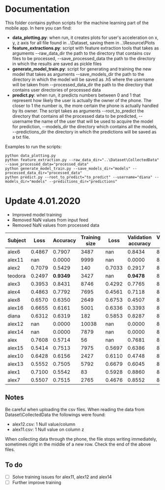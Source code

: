 # Documentation
This folder contains python scripts for the machine learning part of the mobile app. In here you can find:
- **data_plotting.py**: when run, it creates plots for user's acceleration on x, y, z axis for all file found in ..\Dataset, saving them in ..\Resource\Plots
- **feature_extractions.py**: script with feature extraction tools that takes as arguments --raw_data_dir the path to the directory that contains csv files to be processed, --save_processed_data the path to the directory in which the results are saved as pickle files
- **generate_model_train.py**: script for generating and training the new model that takes as arguments --save_models_dir the path to the directory in which the model will be saved as <username>.h5 where the username will be taken from --processed_data_dir the path to the directory that contains user directories of processed data
- **predict.py**: when run, it predicts numbers between 0 and 1 that represent how likely the user is actually the owner of the phone. The closer to 1 the number is, the more certain the phone is actually handled by its owner. The script takes as arguments --root_to_predict the directory that contains all the processed data to be predicted, --username the name of the user that will be used to acquire the model for prediction, --models_dir the directory which contains all the models, --predictions_dir the directory in which the predictions will be saved as a txt file.
  
Examples to run the scripts:
```
python data_plotting.py
python feature_extraction.py --raw_data_dir="..\Dataset\CollectedData" --save_processed_data="processed_data"
python generate_model_train.py --save_models_dir="models" --processed_data_dir="processed_data"
python predict.py --root_to_predict="to_predict" --username="diana" --models_dir="models" --predictions_dir="predictions"
```

# Update 4.01.2020
- Improved model training
- Removed NaN values from input feed
- Removed NaN values from processed data

|Subject|Loss|Accuracy|Training size|Loss|Validation accuracy|Validation size|
|---|---|---|--|---|---|---|
|alex6|0.4867|0.7907|3487|nan|0.8434|8220|
|alex11|nan|0.0000|9999|nan|0.0000|8220|
|alex2|0.7079|0.5429|140|0.7033|0.2917|8220|
|teodora|0.2497|**0.9349**|3427|nan|**0.9478**|8220|
|alex3|0.3953|0.8431|8746|0.4292|0.7765|8220|
|alex4|0.4863|0.7792|7695|0.4561|0.7118|8220|
|alex8|0.6570|0.6350|2649|0.6753|0.4507|8220|
|alex16|0.6655|0.6161|5001|0.6336|0.3393|8220|
|diana|0.6312|0.6319|182|0.5853|0.8287|8220|
|alex12|nan|0.0000|10038|nan|0.0000|8220|
|alex14|nan|0.0000|7879|nan|0.0000|8220|
|alex|0.7608|0.5714|56|nan|0.7681|8220|
|alex15|0.5414|0.7513|7975|0.5697|0.6386|8220|
|alex10|0.6428|0.6156|2427|0.6110|0.4748|8220|
|alex13|0.5552|0.7505|5792|0.6679|0.6045|8220|
|alex1|0.7100|0.5542|83|0.5928|0.8860|8220|
|alex7|0.5507|0.7515|2765|0.4676|0.8552|8220|

## Notes
Be careful when uploading the csv files. When reading the data from Dataset\CollectedData the followings were found:
- alex12.csv: 1 Null value/column
- alex11.csv: 1 Null value on column z

When collecting data through the phone, the file stops writing immediately, sometimes right in the middle of a new row. Check the end of the above files.

## To do
- [ ] Solve training issues for alex11, alex12 and alex14
- [ ] Further improve training
